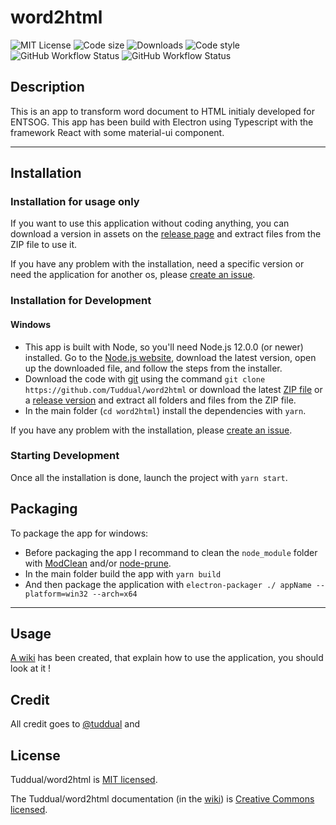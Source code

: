 # word2html

![MIT License](https://img.shields.io/github/license/Tuddual/word2html)
![Code size](https://img.shields.io/github/languages/code-size/Tuddual/word2html)
![Downloads](https://img.shields.io/github/downloads/Tuddual/word2html/total)
![Code style](https://img.shields.io/badge/code_style-prettier-ff69b4.svg)
![GitHub Workflow Status](https://img.shields.io/github/workflow/status/Tuddual/word2html/CodeQL/main?label=CodeQL)
![GitHub Workflow Status](https://img.shields.io/github/workflow/status/Tuddual/word2html/Test/main?label=Test)

## Description

This is an app to transform word document to HTML initialy developed for ENTSOG.
This app has been build with Electron using Typescript with the framework React with some material-ui component.

----

## Installation

### Installation for usage only

If you want to use this application without coding anything, you can download a version in assets on the [release page](https://github.com/Tuddual/word2html/releases) and extract files from the ZIP file to use it.

If you have any problem with the installation, need a specific version or need the application for another os, please [create an issue](https://github.com/Tuddual/word2html/issues/new).

### Installation for Development

#### Windows

* This app is built with Node, so you'll need Node.js 12.0.0 (or newer) installed. Go to the [Node.js website](https://nodejs.org/), download the latest version, open up the downloaded file, and follow the steps from the installer.
* Download the code with [git](https://git-scm.com/download/win) using the command `git clone https://github.com/Tuddual/word2html` or download the latest [ZIP file](https://github.com/Tuddual/word2html/archive/main.zip) or a [release version](https://github.com/Tuddual/word2html/releases) and extract all folders and files from the ZIP file.
* In the main folder (`cd word2html`) install the dependencies with `yarn`.

If you have any problem with the installation, please [create an issue](https://github.com/Tuddual/word2html/issues/new).

### Starting Development

Once all the installation is done, launch the project with  `yarn start`.

## Packaging

To package the app for windows:
* Before packaging the app I recommand to clean the `node_module` folder with [ModClean](https://github.com/ModClean/modclean) and/or [node-prune](https://github.com/tj/node-prune).
* In the main folder build the app with `yarn build`
* And then package the application with `electron-packager ./ appName --platform=win32 --arch=x64`

----

## Usage

[A wiki](https://github.com/Tuddual/word2html/wiki) has been created, that explain how to use the application, you should look at it !

## Credit 

All credit goes to [@tuddual](https://github.com/Tuddual) and 

## License

Tuddual/word2html is [MIT licensed](./LICENSE).

The Tuddual/word2html documentation (in the [wiki](https://github.com/Tuddual/word2html/wiki)) is [Creative Commons licensed](./LICENSE-docs).
